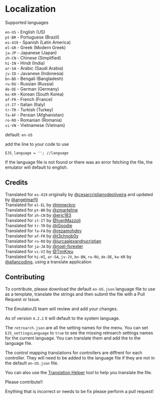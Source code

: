 # Localization

Supported languages

`en-US` - English (US)<br>
`pt-BR` - Portuguese (Brazil)<br>
`es-419` - Spanish (Latin America)<br>
`el-GR` - Greek (Modern Greek)<br>
`ja-JP` - Japanese (Japan)<br>
`zh-CN` - Chinese (Simplified)<br>
`hi-IN` - Hindi (India)<br>
`ar-SA` - Arabic (Saudi Arabia)<br>
`jv-ID` - Javanese (Indonesia)<br>
`bn-BD` - Bengali (Bangladesh)<br>
`ru-RU` - Russian (Russia)<br>
`de-DE` - German (Germany)<br>
`ko-KR` - Korean (South Korea)<br>
`af-FR` - French (France)<br>
`it-IT` - Italian (Italy)<br>
`tr-TR` - Turkish (Turkey)<br>
`fa-AF` - Persian (Afghanistan)<br>
`ro-RO` - Romanian (Romania)<br>
`vi-VN` - Vietnamese (Vietnam)<br>

default: `en-US`

add the line to your code to use

```
EJS_language = ''; //language
```

If the language file is not found or there was an error fetching the file, the emulator will default to english.

## Credits

Translated for `es-419` originally by [@cesarcristianodeoliveira](https://github.com/cesarcristianodeoliveira) and updated by [@angelmarfil](https://github.com/angelmarfil) <br>
Translated for `el-EL` by [@imneckro](https://github.com/imneckro) <br>
Translated for `pt-BR` by [@zmarteline](https://github.com/zmarteline)<br>
Translated for `zh-CN` by [@eric183](https://github.com/eric183)<br>
Translated for `it-IT` by [@IvanMazzoli](https://github.com/IvanMazzoli) <br>
Translated for `tr-TR` by [@iGoodie](https://github.com/iGoodie) <br>
Translated for `fa-FA` by [@rezamohdev](https://github.com/rezamohdev) <br>
Translated for `af-FR` by [@t3chnob0y](https://github.com/t3chnob0y) <br>
Translated for `ro-RO` by [@jurcaalexandrucristian](https://github.com/jurcaalexandrucristian) <br>
Translated for `ja-JA` by [@noel-forester](https://github.com/noel-forester) <br>
Translated for `vi-VI` by [@TimKieu](https://github.com/TimKieu) <br>
Translated for `hi-HI`, `ar-SA`, `jv-JV`, `bn-BN`, `ru-RU`, `de-DE`, `ko-KR` by [@allancoding](https://github.com/allancoding), using a translate application <br>

## Contributing

To contribute, please download the default `en-US.json` language file to use as a template, translate the strings and then submit the file with a Pull Request or Issue.

The EmulatorJS team will review and add your changes.

As of version `4.2.2` it will default to the system language.

The `retroarch.json` are all the setting names for the menu. You can set `EJS_settingsLanguage` to `true` to see the missing retroarch settings names for the current language. You can translate them and add the to the language file.

The control mapping translations for controllers are diffrent for each controller. They will need to be added to the language file if they are not in the default `en-US.json` file.

You can also use the [Translation Helper](https://emulatorjs.org/translate) tool to help you translate the file.

Please contribute!!

Enything that is incorrect or needs to be fix please perform a pull request!
